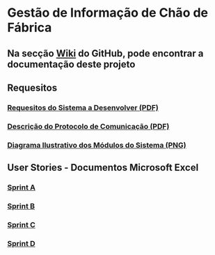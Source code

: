 # Gestão de Informação de Chão de Fábrica

## Na secção [Wiki](https://github.com/ArthurSchiavom/gestao-informacao-chao-de-fabrica--projeto-academico/wiki) do GitHub, pode encontrar a documentação deste projeto

## Requesitos

### [Requesitos do Sistema a Desenvolver (PDF)](README_assets/LAPR4-SistemaDesenvolver.pdf)

### [Descrição do Protocolo de Comunicação (PDF)](README_assets/LAPR4-ProtocoloComunicacao.pdf)

### [Diagrama Ilustrativo dos Módulos do Sistema (PNG)](README_assets/Aplications.png)

## User Stories - Documentos Microsoft Excel

### [Sprint A](README_assets/US_SprintA.xlsx)

### [Sprint B](README_assets/US_SprintB.xlsx)

### [Sprint C](README_assets/US_SprintC.xlsx)

### [Sprint D](README_assets/US_SprintD.xlsx)
